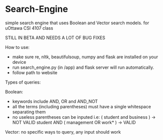 # Search-Engine
simple search engine that uses Boolean and Vector search models. for uOttawa CSI 4107 class

STILL IN BETA AND NEEDS A LOT OF BUG FIXES

How to use:
-  make sure re, nltk, beautifulsoup, numpy and flask are installed on your device
- run search_engine.py (in /app) and flask server will run automatically.
- follow path to website

Types of queries:

Boolean:
- keywords include AND, OR and AND_NOT
- all the terms (including parentheses) must have a single whitespace separating them
- no useless parentheses can be inputed
  i.e: ( student and business ) -> NOT VALID
       student AND ( management OR work* ) -> VALID

Vector:
no specific ways to query, any input should work


  

